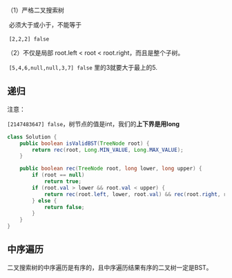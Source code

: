 （1）严格二叉搜索树

​	必须大于或小于，不能等于

​	`[2,2,2] false`

（2）不仅是局部 root.left < root < root.right，而且是整个子树。

​	`[5,4,6,null,null,3,7] false` 里的3就要大于最上的5.



## 递归

注意：

`[2147483647] false`，树节点的值是int，我们的**上下界是用long**

```java
class Solution {
    public boolean isValidBST(TreeNode root) {
        return rec(root, Long.MIN_VALUE, Long.MAX_VALUE);
    }

    public boolean rec(TreeNode root, long lower, long upper) {
        if (root == null)
            return true;
        if (root.val > lower && root.val < upper) {
            return rec(root.left, lower, root.val) && rec(root.right, root.val, upper);
        } else {
            return false;
        }
    }
}
```

## 中序遍历

二叉搜索树的中序遍历是有序的，且中序遍历结果有序的二叉树一定是BST。

